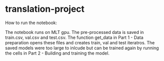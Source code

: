 # translation-project

How to run the notebook:

The notebook runs on MLT gpu.
The pre-processed data is saved in train.csv, val.csv and test.csv.
The function get_data in Part 1 - Data preparation opens these files and creates train, val and test iteratros.
The saved models were too large to inlcude but can be trained again by running the cells in Part 2 - Building and training the model.
